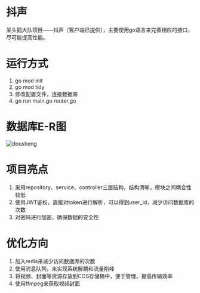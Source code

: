 # 抖声
呆头鹅大队项目——抖声（客户端已提供），主要使用go语言来完善相应的接口，尽可能提高性能。
# 运行方式
1. go mod init
2. go mod tidy
3. 修改配置文件，连接数据库
4. go run main.go router.go

# 数据库E-R图
![dousheng](https://wuhlan3-1307602190.cos.ap-guangzhou.myqcloud.com/img/dousheng.svg)

# 项目亮点
1. 采用repository、service、controller三层结构，结构清晰，模块之间耦合性较低
2. 使用JWT鉴权，直接对token进行解析，可以得到user_id，减少访问数据库的次数
3. 对密码进行加密，确保数据的安全性
# 优化方向
1. 加入redis来减少访问数据库的次数
2. 使用消息队列，来实现系统解耦和流量削峰
3. 将视频、封面等资源存放到COS存储桶中，便于管理，提高传输效率
4. 使用ffmpeg来获取视频封面
